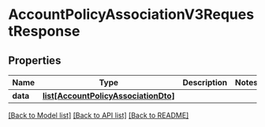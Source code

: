 # AccountPolicyAssociationV3RequestResponse

## Properties
Name | Type | Description | Notes
------------ | ------------- | ------------- | -------------
**data** | [**list[AccountPolicyAssociationDto]**](AccountPolicyAssociationDto.md) |  | 

[[Back to Model list]](../README.md#documentation-for-models) [[Back to API list]](../README.md#documentation-for-api-endpoints) [[Back to README]](../README.md)

